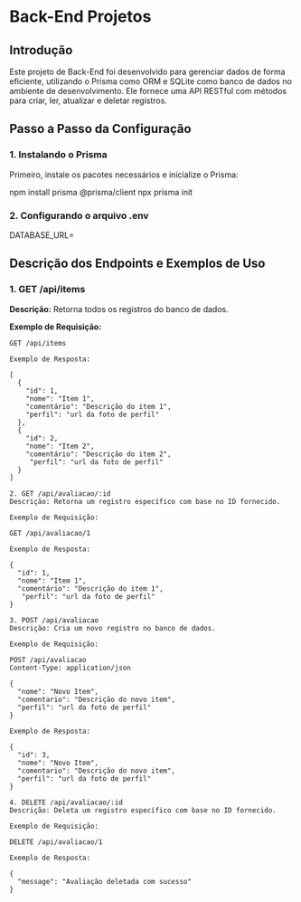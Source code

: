 # Back-End Projetos

## Introdução

Este projeto de Back-End foi desenvolvido para gerenciar dados de forma eficiente, utilizando o Prisma como ORM e SQLite como banco de dados no ambiente de desenvolvimento. Ele fornece uma API RESTful com métodos para criar, ler, atualizar e deletar registros.

## Passo a Passo da Configuração

### 1. Instalando o Prisma

Primeiro, instale os pacotes necessários e inicialize o Prisma:

npm install prisma @prisma/client
npx prisma init

### 2. Configurando o arquivo .env

DATABASE_URL=

## Descrição dos Endpoints e Exemplos de Uso

### 1. **GET /api/items**

**Descrição:** Retorna todos os registros do banco de dados.

**Exemplo de Requisição:**
```
GET /api/items

Exemplo de Resposta:

[
  {
    "id": 1,
    "nome": "Item 1",
    "comentário": "Descrição do item 1",
    "perfil": "url da foto de perfil"
  },
  {
    "id": 2,
    "nome": "Item 2",
    "comentário": "Descrição do item 2",
     "perfil": "url da foto de perfil"
  }
]

2. GET /api/avaliacao/:id
Descrição: Retorna um registro específico com base no ID fornecido.

Exemplo de Requisição:

GET /api/avaliacao/1

Exemplo de Resposta:

{
  "id": 1,
  "nome": "Item 1",
  "comentário": "Descrição do item 1",
   "perfil": "url da foto de perfil"
}

3. POST /api/avaliacao
Descrição: Cria um novo registro no banco de dados.

Exemplo de Requisição:

POST /api/avaliacao
Content-Type: application/json

{
  "nome": "Novo Item",
  "comentario": "Descrição do novo item",
  "perfil": "url da foto de perfil"
}

Exemplo de Resposta:

{
  "id": 3,
  "nome": "Novo Item",
  "comentario": "Descrição do novo item",
  "perfil": "url da foto de perfil"
}

4. DELETE /api/avaliacao/:id
Descrição: Deleta um registro específico com base no ID fornecido.

Exemplo de Requisição:

DELETE /api/avaliacao/1

Exemplo de Resposta:

{
  "message": "Avaliação deletada com sucesso"
}





